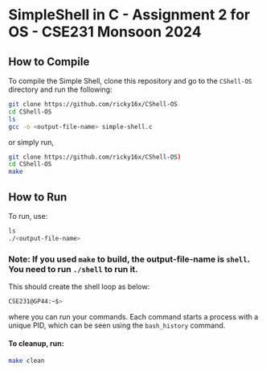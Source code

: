 # SimpleShell in C - Assignment 2 for OS - CSE231 Monsoon 2024


## How to Compile

To compile the Simple Shell, clone this repository and go to the `CShell-OS` directory and run the following:

```bash
git clone https://github.com/ricky16x/CShell-OS
cd CShell-OS
ls
gcc -o <output-file-name> simple-shell.c
```

or simply run,

```bash
git clone https://github.com/ricky16x/CShell-OS)
cd CShell-OS
make
```

## How to Run

To run, use:
```bash
ls 
./<output-file-name>
```

### **Note**: If you used `make` to build, the output-file-name is `shell`. You need to run `./shell` to run it.

This should create the shell loop as below:

```bash
CSE231@GP44:~$> 
```
where you can run your commands. Each command starts a process with a unique PID, which can be seen using the `bash_history` command.


#### To cleanup, run:
```bash
make clean
```


